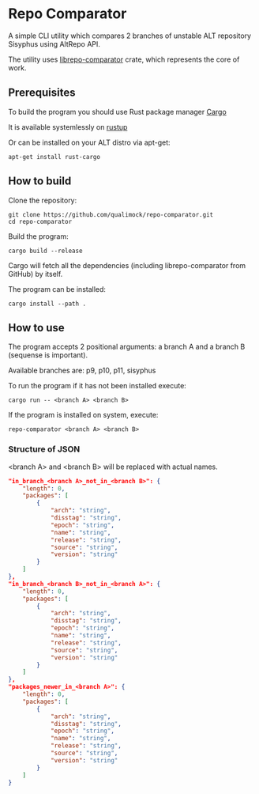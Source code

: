 # Repo Comparator
A simple CLI utility which compares 2 branches of unstable ALT repository Sisyphus using AltRepo API.

The utility uses [librepo-comparator](https://github.com/qualimock/librepo-comparator) crate, which represents the core of work.

## Prerequisites
To build the program you should use Rust package manager [Cargo](https://doc.rust-lang.org/stable/cargo/)

It is available systemlessly on [rustup](https://rustup.rs/)

Or can be installed on your ALT distro via apt-get:
```
apt-get install rust-cargo
```

## How to build
Clone the repository:
```
git clone https://github.com/qualimock/repo-comparator.git
cd repo-comparator
```

Build the program:
```
cargo build --release
```

Cargo will fetch all the dependencies (including librepo-comparator from GitHub) by itself.

The program can be installed:
```
cargo install --path .
```

## How to use
The program accepts 2 positional arguments: a branch A and a branch B (sequense is important).

Available branches are: p9, p10, p11, sisyphus

To run the program if it has not been installed execute:
```
cargo run -- <branch A> <branch B>
```

If the program is installed on system, execute:
```
repo-comparator <branch A> <branch B>
```

### Structure of JSON
\<branch A\> and \<branch B\> will be replaced with actual names.
```json
"in_branch_<branch A>_not_in_<branch B>": {
    "length": 0,
    "packages": [
        {
            "arch": "string",
            "disstag": "string",
            "epoch": "string",
            "name": "string",
            "release": "string",
            "source": "string",
            "version": "string"
        }
    ]
},
"in_branch_<branch B>_not_in_<branch A>": {
    "length": 0,
    "packages": [
        {
            "arch": "string",
            "disstag": "string",
            "epoch": "string",
            "name": "string",
            "release": "string",
            "source": "string",
            "version": "string"
        }
    ]
},
"packages_newer_in_<branch A>": {
    "length": 0,
    "packages": [
        {
            "arch": "string",
            "disstag": "string",
            "epoch": "string",
            "name": "string",
            "release": "string",
            "source": "string",
            "version": "string"
        }
    ]
}
```

